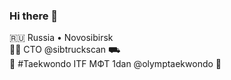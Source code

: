 ### Hi there 👋

🇷🇺 Russia • Novosibirsk <br>
👨‍💻 CTO @sibtruckscan ⛟ <br>
🥋 #Taekwondo ITF МФТ 1dan @olymptaekwondo 🥊 <br>

<!--
**alexander-farafonov/alexander-farafonov** is a ✨ _special_ ✨ repository because its `README.md` (this file) appears on your GitHub profile.

Here are some ideas to get you started:

- 🔭 I’m currently working on ...
- 🌱 I’m currently learning ...
- 👯 I’m looking to collaborate on ...
- 🤔 I’m looking for help with ...
- 💬 Ask me about ...
- 📫 How to reach me: ...
- 😄 Pronouns: ...
- ⚡ Fun fact: ...
-->
